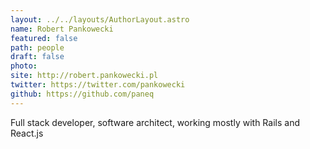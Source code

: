 ```yaml
---
layout: ../../layouts/AuthorLayout.astro
name: Robert Pankowecki
featured: false
path: people
draft: false
photo: 
site: http://robert.pankowecki.pl
twitter: https://twitter.com/pankowecki
github: https://github.com/paneq
---
```


Full stack developer, software architect, working mostly with Rails and React.js 